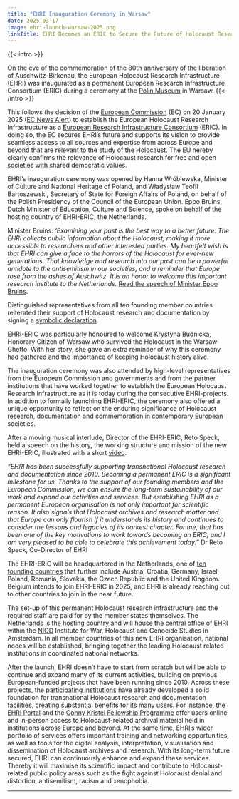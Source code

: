 ```yaml
---
title: "EHRI Inauguration Ceremony in Warsaw"
date: 2025-03-17
image: ehri-launch-warsaw-2025.png
linkTitle: EHRI Becomes an ERIC to Secure the Future of Holocaust Research
---
```


{{< intro >}}

On the eve of the commemoration of the 80th anniversary of the liberation of Auschwitz-Birkenau, the European Holocaust Research Infrastructure (EHRI) was inaugurated as a permanent European Research Infrastructure Consortium (ERIC) during a ceremony at the [Polin Museum](https://polin.pl/pl) in Warsaw.
{{< /intro >}}

This follows the decision of the [European Commission](https://commission.europa.eu/index_en) (EC) on 20 January 2025 ([EC News Alert](https://research-and-innovation.ec.europa.eu/news/all-research-and-innovation-news/european-holocaust-research-infrastructure-becomes-30th-eu-recognised-research-consortium-major-2025-01-20_en)) to establish the European Holocaust Research Infrastructure as a [European Research Infrastructure Consortium](https://www.eric-forum.eu/) (ERIC). In doing so, the EC secures EHRI’s future and supports its vision to provide seamless access to all sources and expertise from across Europe and beyond that are relevant to the study of the Holocaust. The EU hereby clearly confirms the relevance of Holocaust research for free and open societies with shared democratic values.    

EHRI’s inauguration ceremony was opened by Hanna Wróblewska, Minister of Culture and National Heritage of Poland, and Władysław Teofil Bartoszewski, Secretary of State for Foreign Affairs of Poland, on behalf of the Polish Presidency of the Council of the European Union. Eppo Bruins, Dutch Minister of Education, Culture and Science, spoke on behalf of the hosting country of EHRI-ERIC, the Netherlands.

Minister Bruins: *‘Examining your past is the best way to a better future. The EHRI collects public information about the Holocaust, making it more accessible to researchers and other interested parties. My heartfelt wish is that EHRI can give a face to the horrors of the Holocaust for ever-new generations. That knowledge and research into our past can be a powerful antidote to the antisemitism in our societies, and a reminder that Europe rose from the ashes of Auschwitz. It is an honor to welcome this important research institute to the Netherlands.* [Read the speech of Minister Eppo Bruins](https://www.rijksoverheid.nl/documenten/toespraken/2025/01/26/toespraak-minister-eppo-bruins-bij-de-inauguratie-van-de-european-holocaust-research-infrastructure-als-europese-onderzoeksinfrastructuur).

Distinguished representatives from all ten founding member countries reiterated their support of Holocaust research and documentation by signing a [symbolic declaration](https://www.ehri-project.eu/wp-content/uploads/2025/02/Signing-Statement-Landscape-DEF.pdf).

EHRI-ERIC was particularly honoured to welcome Krystyna Budnicka, Honorary Citizen of Warsaw who survived the Holocaust in the Warsaw Ghetto. With her story, she gave an extra reminder of why this ceremony had gathered and the importance of keeping Holocaust history alive.

The inauguration ceremony was also attended by high-level representatives from the European Commission and governments and from the partner institutions that have worked together to establish the European Holocaust Research Infrastructure as it is today during the consecutive EHRI-projects. In addition to formally launching EHRI-ERIC, the ceremony also offered a unique opportunity to reflect on the enduring significance of Holocaust research, documentation and commemoration in contemporary European societies.

After a moving musical interlude, Director of the EHRI-ERIC, Reto Speck, held a speech on the history, the working structure and mission of the new EHRI-ERIC, illustrated with a short [video](https://youtu.be/HR_R0SSMWz0?si=IWHXCcQ1tZgJJM_S).

*“EHRI has been successfully supporting transnational Holocaust research and documentation since 2010. Becoming a permanent ERIC is a significant milestone for us. Thanks to the support of our founding members and the European Commission, we can ensure the long-term sustainability of our work and expand our activities and services. But establishing EHRI as a permanent European organisation is not only important for scientific reason. It also signals that Holocaust archives and research matter and that Europe can only flourish if it understands its history and continues to consider the lessons and legacies of its darkest chapter. For me, that has been one of the key motivations to work towards becoming an ERIC, and I am very pleased to be able to celebrate this achievement today.”* Dr Reto Speck, Co-Director of EHRI

The EHRI-ERIC will be headquartered in the Netherlands, one of [ten founding countries](https://www.ehri-project.eu/wp-content/uploads/2025/01/Leporello-EHRI-online.pdf) that further include Austria, Croatia, Germany, Israel, Poland, Romania, Slovakia, the Czech Republic and the United Kingdom. Belgium intends to join EHRI-ERIC in 2025, and EHRI is already reaching out to other countries to join in the near future.

The set-up of this permanent Holocaust research infrastructure and the required staff are paid for by the member states themselves. The Netherlands is the hosting country and will house the central office of EHRI within the [NIOD](http://www.niod.nl/) Institute for War, Holocaust and Genocide Studies in Amsterdam. In all member countries of this new EHRI organisation, national nodes will be established, bringing together the leading Holocaust related institutions in coordinated national networks.

After the launch, EHRI doesn’t have to start from scratch but will be able to continue and expand many of its current activities, building on previous European-funded projects that have been running since 2010. Across these projects, the [participating institutions](https://www.ehri-project.eu/consortium/) have already developed a solid foundation for transnational Holocaust research and documentation facilities, creating substantial benefits for its many users. For instance, the [EHRI Portal](https://portal.ehri-project.eu/) and the [Conny Kristel Fellowship Programme](https://www.ehri-project.eu/conny-kristel-fellowships/) offer users online and in-person access to Holocaust-related archival material held in institutions across Europe and beyond. At the same time, EHRI’s wider portfolio of services offers important training and networking opportunities, as well as tools for the digital analysis, interpretation, visualisation and dissemination of Holocaust archives and research. With its long-term future secured, EHRI can continuously enhance and expand these services. Thereby it will maximise its scientific impact and contribute to Holocaust-related public policy areas such as the fight against Holocaust denial and distortion, antisemitism, racism and xenophobia.

---

